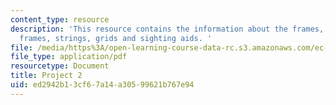 ```yaml
---
content_type: resource
description: 'This resource contains the information about the frames, geometry with
  frames, strings, grids and sighting aids. '
file: /media/https%3A/open-learning-course-data-rc.s3.amazonaws.com/ec-050-recreate-experiments-from-history-inform-the-future-from-the-past-galileo-january-iap-2010/ed2942b13cf67a14a30599621b767e94_MITEC_050IAP10_pro02.pdf
file_type: application/pdf
resourcetype: Document
title: Project 2
uid: ed2942b1-3cf6-7a14-a305-99621b767e94
---
```

